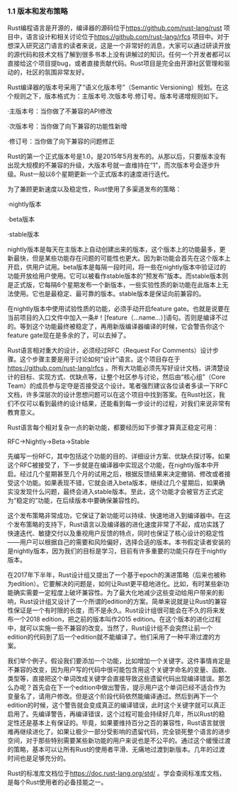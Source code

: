### 1.1 版本和发布策略

Rust编程语言是开源的，编译器的源码位于<https://github.com/rust-lang/rust> 项目中，语言设计和相关讨论位于<https://github.com/rust-lang/rfcs> 项目中。对于想深入研究这门语言的读者来说，这是一个非常好的消息，大家可以通过研读开放的源代码和技术文档了解到很多书本上没有讲解过的知识。任何一个开发者都可以直接给这个项目提bug，或者直接贡献代码。Rust项目是完全由开源社区管理和驱动的，社区的氛围非常友好。

Rust编译器的版本号采用了“语义化版本号”（Semantic Versioning）规划。在这个规则之下，版本格式为：主版本号.次版本号.修订号。版本号递增规则如下。

·主版本号：当你做了不兼容的API修改

·次版本号：当你做了向下兼容的功能性新增

·修订号：当你做了向下兼容的问题修正

Rust的第一个正式版本号是1.0，是2015年5月发布的。从那以后，只要版本没有出现大规模的不兼容的升级，大版本号就一直维持在“1”，而次版本号会逐步升级。Rust一般以6个星期更新一个正式版本的速度进行迭代。

为了兼顾更新速度以及稳定性，Rust使用了多渠道发布的策略：

·nightly版本

·beta版本

·stable版本

nightly版本是每天在主版本上自动创建出来的版本，这个版本上的功能最多，更新最快，但是某些功能存在问题的可能性也更大。因为新功能会首先在这个版本上开启，供用户试用。beta版本是每隔一段时间，将一些在nightly版本中验证过的功能开放给用户使用。它可以被看作stable版本的“预发布”版本。而stable版本则是正式版，它每隔6个星期发布一个新版本，一些实验性质的新功能在此版本上无法使用。它也是最稳定、最可靠的版本。stable版本是保证向前兼容的。

在nightly版本中使用试验性质的功能，必须手动开启feature gate。也就是说要在当前项目的入口文件中加入一条#！\[feature（…name…）\]语句。否则是编译不过的。等到这个功能最终被稳定了，再用新版编译器编译的时候，它会警告你这个feature gate现在是多余的了，可以去掉了。

Rust语言相对重大的设计，必须经过RFC（Request For Comments）设计步骤。这个步骤主要是用于讨论如何“设计”语言。这个项目存在于<https://github.com/rust-lang/rfcs> 。所有大功能必须先写好设计文档，讲清楚设计的目标、实现方式、优缺点等，让整个社区参与讨论，然后由“核心组”（Core Team）的成员参与定夺是否接受这个设计。笔者强烈建议各位读者多读一下RFC文档，许多深层次的设计思想问题可以在这个项目中找到答案。在Rust社区，我们不仅可以看到最终的设计结果，还能看到每一步设计的过程，对我们来说非常有教育意义。

Rust语言每个相对复杂一点的新功能，都要经历如下步骤才算真正稳定可用：

RFC→Nightly→Beta→Stable

先编写一份RFC，其中包括这个功能的目的、详细设计方案、优缺点探讨等。如果这个RFC被接受了，下一步就是在编译器中实现这个功能，在nightly版本中开启。经过几个星期甚至几个月的试用之后，根据反馈结果来决定撤销、修改或者接受这个功能。如果表现不错，它就会进入beta版本，继续过几个星期后，如果确实没发现什么问题，最终会进入stable版本。至此，这个功能才会被官方正式定为“稳定的”功能，在后续版本中要确保兼容性的。

这个发布策略非常成功，它保证了新功能可以持续、快速地进入到编译器中。在这个发布策略的支持下，Rust语言以及编译器的进化速度非常了不起，成功实践了快速迭代、敏捷交付以及重视用户反馈的特点，同时也保证了核心设计的稳定性——用户可以根据自己的需要和风险偏好，选择合适的版本。本书假定读者安装的是nightly版本，因为我们的目标是学习，目前有许多重要的功能只存在于nightly版本。

在2017年下半年，Rust设计组又提出了一个基于epoch的演进策略（后来也被称为edition）。它要解决的问题是，如何让Rust更平稳地进化。比如，有时某些新功能确实需要一定程度上破坏兼容性。为了最大化地减少这些变动给用户带来的影响，Rust设计组又设计了一个所谓的edition的方案。简单来说就是让Rust的兼容性保证是一个有时限的长度，而不是永久。Rust设计组很可能会在不久的将来发布一个2018 edition，把之前的版本叫作2015 edition。在这个版本的进化过程中，就可以实施一些不兼容的改变。当然了，Rust设计组不会突然让前一个edition的代码到了后一个edition就不能编译了。他们采用了一种平滑过渡的方案。

我们举个例子。假设我们要添加一个功能，比如增加一个关键字。这件事情肯定是不兼容的改变，因为用户写的代码中很可能包含用这个关键字命名的变量、函数、类型等，直接把这个单词改成关键字会直接导致这些遗留代码出现编译错误。那怎么办呢？首先会在下一个edition中做出警告，提示用户这个单词已经不适合作为变量名了，请用户修改。但是这个阶段代码依然能编译通过。然后到再下一个edition的时候，这个警告就会变成真正的编译错误，此时这个关键字就可以真正启用了。先编译警告，再编译错误，这个过程可能会持续好几年，所以Rust的稳定性还是基本上有保证的。毕竟，如果要维持百分之百的兼容性，Rust语言就很难再继续进化了。如果让极少一部分受影响的遗留代码，完全锁死整个语言的进步空间，对于那些特别需要某些新功能的用户来说也是不公平的。通过这个缓慢过渡的策略，基本可以让所有Rust的使用者平滑、无痛地过渡到新版本。几年的过渡时间也是足够充分的。

Rust的标准库文档位于<https://doc.rust-lang.org/std/> 。学会查阅标准库文档，是每个Rust使用者的必备技能之一。
